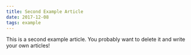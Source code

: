 ```yaml
---
title: Second Example Article
date: 2017-12-08
tags: example
---
```


This is a second example article. You probably want to delete it and write your own articles!
